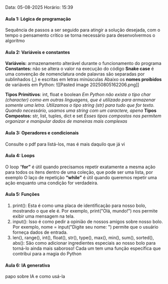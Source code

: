 Data: 05-08-2025
Horário: 15:39
#### Aula 1: Lógica de programação
Sequência de passos a ser seguido para atingir a solução desejada, com o tempo o pensamento crítico se torna necessário para desenvolvermos o algoritmo

#### Aula 2: Variáveis e constantes
**Variáveis:** armazenamento alterável durante o funcionamento do programa
**Constantes:** não se altera o valor na execução do código
**Snake case** é uma convenção de nomenclatura onde palavras são separadas por sublinhados (_) e escritas em letras minúsculas
Abaixo os **nomes proibidos** de variáveis em Python:
![[Pasted image 20250805162206.png]]

**Tipos Primitivos**: int, float e boolean
*Em Python não existe o tipo char (character) como em outras linguagens, que é*
*utilizado para armazenar somente uma letra. Utilizamos o tipo string (str) para tudo*
*que for texto. Quando necessário, usamos uma string com um caractere, apena*
**Tipos Compostos:** str, list, tuples, dict e set
*Esses tipos compostos nos permitem organizar e manipular dados de maneiras mais*
*complexas*

#### Aula 3: Operadores e condicionais
Consulte o pdf para listá-los, mas é mais daquilo que já vi

#### Aula 4: Loops
O loop “**for”** é útil quando precisamos repetir exatamente a mesma ação para todos os itens dentro de uma coleção, que pode ser uma lista, por exemplo
O laço de repetição **“while”** é útil quando queremos repetir uma ação enquanto
uma condição for verdadeira.

#### Aula 5: Funções
1. print(): Esta é como uma placa de identificação para nosso bolo, mostrando
o que ele é. Por exemplo, print("Olá, mundo!") nos permite exibir uma
mensagem na tela.
2. input(): Isso é como pedir a opinião de nossos amigos sobre nosso bolo. Por
exemplo, nome = input("Digite seu nome: ") permite que o usuário forneça
dados de entrada.
3. len(), range(), int(), float(), str(), type(), max(), min(), sum(), sorted(),
abs(): São como adicionar ingredientes especiais ao nosso bolo para torná-lo
ainda mais saboroso! Cada um tem uma função específica que contribui
para a magia do Python

#### Aula 6: IA generativa
papo sobre IA e como usá-la